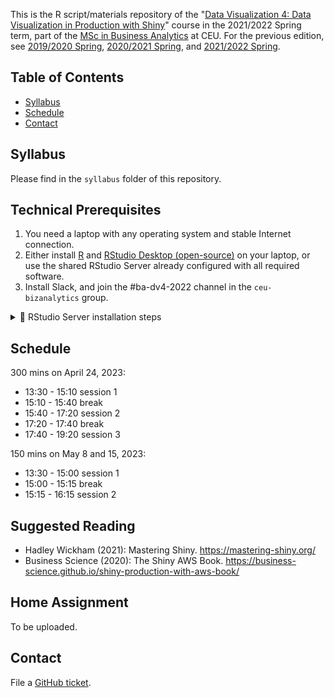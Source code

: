 This is the R script/materials repository of the "[Data Visualization 4: Data Visualization in Production with Shiny](https://courses.ceu.edu/courses/2021-2022/data-visualization-4-data-visualization-production-shiny)" course in the 2021/2022 Spring term, part of the [MSc in Business Analytics](https://courses.ceu.edu/programs/ms/master-science-business-analytics) at CEU. For the previous edition, see [2019/2020 Spring](https://github.com/daroczig/CEU-DV3/tree/2019/2020), [2020/2021 Spring](https://github.com/daroczig/CEU-DV3/tree/2020/2021), and [2021/2022 Spring](https://github.com/daroczig/CEU-DV3/tree/2021/2022).

## Table of Contents

* [Syllabus](#syllabus)
* [Schedule](#schedule)
* [Contact](#contacts)

## Syllabus

Please find in the `syllabus` folder of this repository.

## Technical Prerequisites

1. You need a laptop with any operating system and stable Internet connection.
2. Either install [R](https://cran.r-project.org) and [RStudio Desktop (open-source)](https://www.rstudio.com/products/rstudio/download) on your laptop, or use the shared RStudio Server already configured with all required software.
3. Install Slack, and join the #﻿ba-dv4-2022 channel in the `ceu-bizanalytics` group.

<details><summary>💪 RStudio Server installation steps</summary>

Follow steps from the [DE3 class](https://github.com/daroczig/CEU-R-prod), then:

```
sudo apt install -y r-cran-shinywidgets
sudo Rscript -e "library(devtools);withr::with_libpaths(new = '/usr/local/lib/R/site-library', install_github('dreamRs/particlesjs', upgrade = FALSE))"
```

</details>


## Schedule

300 mins on April 24, 2023:

* 13:30 - 15:10 session 1
* 15:10 - 15:40 break
* 15:40 - 17:20 session 2
* 17:20 - 17:40 break
* 17:40 - 19:20 session 3

150 mins on May 8 and 15, 2023:

* 13:30 - 15:00 session 1
* 15:00 - 15:15 break
* 15:15 - 16:15 session 2

## Suggested Reading

* Hadley Wickham (2021): Mastering Shiny. https://mastering-shiny.org/
* Business Science (2020): The Shiny AWS Book. https://business-science.github.io/shiny-production-with-aws-book/

## Home Assignment

To be uploaded.

## Contact

File a [GitHub ticket](https://github.com/daroczig/CEU-DV4/issues).
